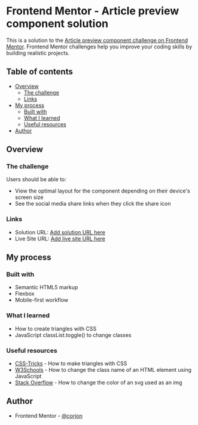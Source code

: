 # Frontend Mentor - Article preview component solution

This is a solution to the [Article preview component challenge on Frontend Mentor](https://www.frontendmentor.io/challenges/article-preview-component-dYBN_pYFT). Frontend Mentor challenges help you improve your coding skills by building realistic projects. 

## Table of contents

- [Overview](#overview)
  - [The challenge](#the-challenge)
  - [Links](#links)
- [My process](#my-process)
  - [Built with](#built-with)
  - [What I learned](#what-i-learned)
  - [Useful resources](#useful-resources)
- [Author](#author)

## Overview

### The challenge

Users should be able to:

- View the optimal layout for the component depending on their device's screen size
- See the social media share links when they click the share icon

### Links

- Solution URL: [Add solution URL here](https://your-solution-url.com)
- Live Site URL: [Add live site URL here](https://your-live-site-url.com)

## My process

### Built with

- Semantic HTML5 markup
- Flexbox
- Mobile-first workflow

### What I learned

- How to create triangles with CSS
- JavaScript classList.toggle() to change classes

### Useful resources

- [CSS-Tricks](https://css-tricks.com/snippets/css/css-triangle/) - How to make triangles with CSS
- [W3Schools](https://www.w3schools.com/howto/howto_js_toggle_class.asp) - How to change the class name of an HTML element using
JavaScript
- [Stack Overflow](https://stackoverflow.com/questions/22252472/how-to-change-the-color-of-an-svg-element) - How to change the color of an svg used as an img

## Author

- Frontend Mentor - [@corjon](https://www.frontendmentor.io/profile/corjon)

